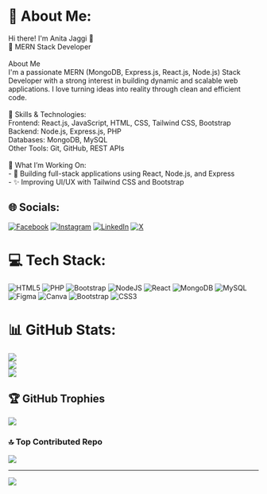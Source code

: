 # 💫 About Me:
Hi there! I'm Anita Jaggi 👋  <br>🚀 MERN Stack Developer<br><br>About Me  <br>I'm a passionate MERN (MongoDB, Express.js, React.js, Node.js) Stack Developer with a strong interest in building dynamic and scalable web applications. I love turning ideas into reality through clean and efficient code.  <br><br>🔹 Skills & Technologies:<br>Frontend: React.js, JavaScript, HTML, CSS, Tailwind CSS, Bootstrap  <br>Backend: Node.js, Express.js, PHP  <br>Databases: MongoDB, MySQL  <br>Other Tools: Git, GitHub, REST APIs  <br><br>📌 What I’m Working On:<br>- 🚀 Building full-stack applications using React, Node.js, and Express<br>- ✨ Improving UI/UX with Tailwind CSS and Bootstrap


## 🌐 Socials:
[![Facebook](https://img.shields.io/badge/Facebook-%231877F2.svg?logo=Facebook&logoColor=white)](https://facebook.com/@skylar02025) [![Instagram](https://img.shields.io/badge/Instagram-%23E4405F.svg?logo=Instagram&logoColor=white)](https://instagram.com/@skylar20_25) [![LinkedIn](https://img.shields.io/badge/LinkedIn-%230077B5.svg?logo=linkedin&logoColor=white)](https://linkedin.com/in/@anita-jaggi-20-uk04) [![X](https://img.shields.io/badge/X-black.svg?logo=X&logoColor=white)](https://x.com/jaggiAnitaUk04) 

# 💻 Tech Stack:
![HTML5](https://img.shields.io/badge/html5-%23E34F26.svg?style=for-the-badge&logo=html5&logoColor=white) ![PHP](https://img.shields.io/badge/php-%23777BB4.svg?style=for-the-badge&logo=php&logoColor=white) ![Bootstrap](https://img.shields.io/badge/bootstrap-%238511FA.svg?style=for-the-badge&logo=bootstrap&logoColor=white) ![NodeJS](https://img.shields.io/badge/node.js-6DA55F?style=for-the-badge&logo=node.js&logoColor=white) ![React](https://img.shields.io/badge/react-%2320232a.svg?style=for-the-badge&logo=react&logoColor=%2361DAFB) ![MongoDB](https://img.shields.io/badge/MongoDB-%234ea94b.svg?style=for-the-badge&logo=mongodb&logoColor=white) ![MySQL](https://img.shields.io/badge/mysql-4479A1.svg?style=for-the-badge&logo=mysql&logoColor=white) ![Figma](https://img.shields.io/badge/figma-%23F24E1E.svg?style=for-the-badge&logo=figma&logoColor=white) ![Canva](https://img.shields.io/badge/Canva-%2300C4CC.svg?style=for-the-badge&logo=Canva&logoColor=white) ![Bootstrap](https://img.shields.io/badge/bootstrap-%238511FA.svg?style=for-the-badge&logo=bootstrap&logoColor=white) ![CSS3](https://img.shields.io/badge/css3-%231572B6.svg?style=for-the-badge&logo=css3&logoColor=white)
# 📊 GitHub Stats:
![](https://github-readme-stats.vercel.app/api?username=anitajaggi&theme=default_repocard&hide_border=false&include_all_commits=true&count_private=true)<br/>
![](https://nirzak-streak-stats.vercel.app/?user=anitajaggi&theme=default_repocard&hide_border=false)<br/>
![](https://github-readme-stats.vercel.app/api/top-langs/?username=anitajaggi&theme=default_repocard&hide_border=false&include_all_commits=true&count_private=true&layout=compact)

## 🏆 GitHub Trophies
![](https://github-profile-trophy.vercel.app/?username=anitajaggi&theme=radical&no-frame=false&no-bg=false&margin-w=4)

### 🔝 Top Contributed Repo
![](https://github-contributor-stats.vercel.app/api?username=anitajaggi&limit=5&theme=default_repocard&combine_all_yearly_contributions=true)

---
[![](https://visitcount.itsvg.in/api?id=anitajaggi&icon=0&color=0)](https://visitcount.itsvg.in)

<!-- Proudly created with GPRM ( https://gprm.itsvg.in ) -->
